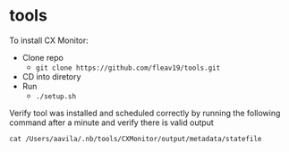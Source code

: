 # tools

To install CX Monitor:

 - Clone repo
   - `git clone https://github.com/fleav19/tools.git`
 -  CD into diretory
 -  Run
    -  `./setup.sh`

Verify tool was installed and scheduled correctly by running the following command after a minute and verify there is valid output

`cat /Users/aavila/.nb/tools/CXMonitor/output/metadata/statefile`

